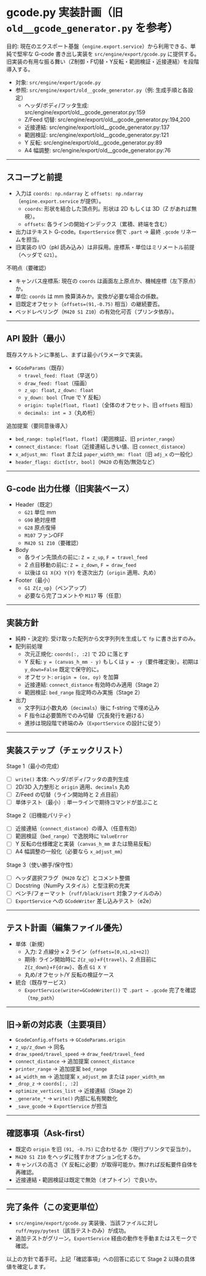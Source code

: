 # gcode.py 実装計画（旧 `old__gcode_generator.py` を参考）

目的: 現在のエクスポート基盤（`engine.export.service`）から利用できる、単純で堅牢な G-code 書き出し実装を `src/engine/export/gcode.py` に提供する。旧実装の有用な振る舞い（Z制御・F切替・Y反転・範囲検証・近接連結）を段階導入する。

- 対象: `src/engine/export/gcode.py`
- 参照: `src/engine/export/old__gcode_generator.py`（例: 生成手順と各設定）
  - ヘッダ/ボディ/フッタ生成: src/engine/export/old__gcode_generator.py:159
  - Z/Feed 切替: src/engine/export/old__gcode_generator.py:194,200
  - 近接連結: src/engine/export/old__gcode_generator.py:137
  - 範囲検証: src/engine/export/old__gcode_generator.py:121
  - Y 反転: src/engine/export/old__gcode_generator.py:89
  - A4 幅調整: src/engine/export/old__gcode_generator.py:76

---

## スコープと前提

- 入力は `coords: np.ndarray` と `offsets: np.ndarray`（`engine.export.service` が提供）。
  - `coords`: 形状を結合した頂点列。形状は 2D もしくは 3D（Z があれば無視）。
  - `offsets`: 各ラインの開始インデックス（累積、終端を含む）
- 出力はテキスト G-code。`ExportService` 側で `.part` → 最終 `.gcode` リネームを担当。
- 旧実装の I/O（pkl 読み込み）は非採用。座標系・単位はミリメートル前提（ヘッダで `G21`）。

不明点（要確認）
- キャンバス座標系: 現在の `coords` は画面左上原点か、機械座標（左下原点）か。
- 単位: `coords` は mm 換算済みか。変換が必要な場合の係数。
- 旧既定オフセット（`offsets=(91,-0.75)` 相当）の継続要否。
- ベッドレベリング（`M420 S1 Z10`）の有効化可否（プリンタ依存）。

---

## API 設計（最小）

既存スケルトンに準拠し、まずは最小パラメータで実装。

- `GCodeParams`（既存）
  - `travel_feed: float`（早送り）
  - `draw_feed: float`（描画）
  - `z_up: float`, `z_down: float`
  - `y_down: bool`（True で Y 反転）
  - `origin: tuple[float, float]`（全体のオフセット、旧 `offsets` 相当）
  - `decimals: int = 3`（丸め桁）

追加提案（要同意後導入）
- `bed_range: tuple[float, float]`（範囲検証、旧 `printer_range`）
- `connect_distance: float`（近接連結しきい値、旧 `connect_distance`）
- `x_adjust_mm: float` または `paper_width_mm: float`（旧 `adj_x` の一般化）
- `header_flags: dict[str, bool]`（`M420` の有効/無効など）

---

## G-code 出力仕様（旧実装ベース）

- Header（既定）
  - `G21` 単位 mm
  - `G90` 絶対座標
  - `G28` 原点復帰
  - `M107` ファンOFF
  - `M420 S1 Z10`（要確認）
- Body
  - 各ライン先頭点の前に: `Z = z_up`, `F = travel_feed`
  - 2 点目移動の前に: `Z = z_down`, `F = draw_feed`
  - 以後は `G1 X{X} Y{Y}` を逐次出力（`origin` 適用、丸め）
- Footer（最小）
  - `G1 Z{z_up}`（ペンアップ）
  - 必要なら完了コメントや `M117` 等（任意）

---

## 実装方針

- 純粋・決定的: 受け取った配列から文字列列を生成して `fp` に書き出すのみ。
- 配列前処理
  - 次元正規化: `coords[:, :2]` で 2D に落とす
  - Y 反転: `y = (canvas_h_mm - y)` もしくは `y = -y`（要件確定後）。初期は `y_down=False` 既定で保守的に。
  - オフセット: `origin = (ox, oy)` を加算
  - 近接連結: `connect_distance` 有効時のみ適用（Stage 2）
  - 範囲検証: `bed_range` 指定時のみ実施（Stage 2）
- 出力
  - 文字列は小数丸め（`decimals`）後に f-string で埋め込み
  - F 指令は必要箇所でのみ切替（冗長発行を避ける）
  - 進捗は現段階で終端のみ（`ExportService` の設計に従う）

---

## 実装ステップ（チェックリスト）

Stage 1（最小の完成）
- [ ] `write()` 本体: ヘッダ/ボディ/フッタの直列生成
- [ ] 2D/3D 入力整形と `origin` 適用、`decimals` 丸め
- [ ] Z/Feed の切替（ライン開始時と 2 点目前）
- [ ] 単体テスト（最小）: 単一ラインで期待コマンドが並ぶこと

Stage 2（旧機能パリティ）
- [ ] 近接連結（`connect_distance`）の導入（任意有効）
- [ ] 範囲検証（`bed_range`）で逸脱時に `ValueError`
- [ ] Y 反転の仕様確定と実装（`canvas_h_mm` または簡易反転）
- [ ] A4 幅調整の一般化（必要なら `x_adjust_mm`）

Stage 3（使い勝手/保守性）
- [ ] ヘッダ選択フラグ（`M420` など）とコメント整備
- [ ] Docstring（NumPy スタイル）と型注釈の充実
- [ ] ベンチ/フォーマット（`ruff/black/isort` 対象ファイルのみ）
- [ ] `ExportService` への `GCodeWriter` 差し込みテスト（e2e）

---

## テスト計画（編集ファイル優先）

- 単体（新規）
  - 入力: 2 点線分 × 2 ライン（`offsets=[0,n1,n1+n2]`）
  - 期待: ライン開始時に `Z{z_up}`+`F{travel}`、2 点目前に `Z{z_down}`+`F{draw}`、各点 `G1 X Y`
  - 丸め/オフセット/Y 反転の検証ケース
- 統合（既存サービス）
  - `ExportService(writer=GCodeWriter())` で `.part → .gcode` 完了を確認（`tmp_path`）

---

## 旧→新の対応表（主要項目）

- `GcodeConfig.offsets` → `GCodeParams.origin`
- `z_up/z_down` → 同名
- `draw_speed/travel_speed` → `draw_feed/travel_feed`
- `connect_distance` → 追加提案 `connect_distance`
- `printer_range` → 追加提案 `bed_range`
- `a4_width_mm` → 追加提案 `x_adjust_mm` または `paper_width_mm`
- `_drop_z` → `coords[:, :2]`
- `optimize_vertices_list` → 近接連結（Stage 2）
- `_generate_*` → `write()` 内部に私有関数化
- `_save_gcode` → `ExportService` が担当

---

## 確認事項（Ask-first）

- 既定の `origin` を旧 `(91, -0.75)` に合わせるか（現行プリンタで妥当か）。
- `M420 S1 Z10` をヘッダに残すかオプション化するか。
- キャンバスの高さ（Y 反転に必要）が取得可能か。無ければ反転要件自体を再確認。
- 近接連結・範囲検証は既定で無効（オプトイン）で良いか。

---

## 完了条件（この変更単位）

- `src/engine/export/gcode.py` 実装後、当該ファイルに対し `ruff/mypy/pytest`（該当テストのみ）が成功。
- 追加テストがグリーン。`ExportService` 経由の動作を手動またはスモークで確認。

以上の方針で着手可。上記「確認事項」への回答に応じて Stage 2 以降の具体値を確定します。
